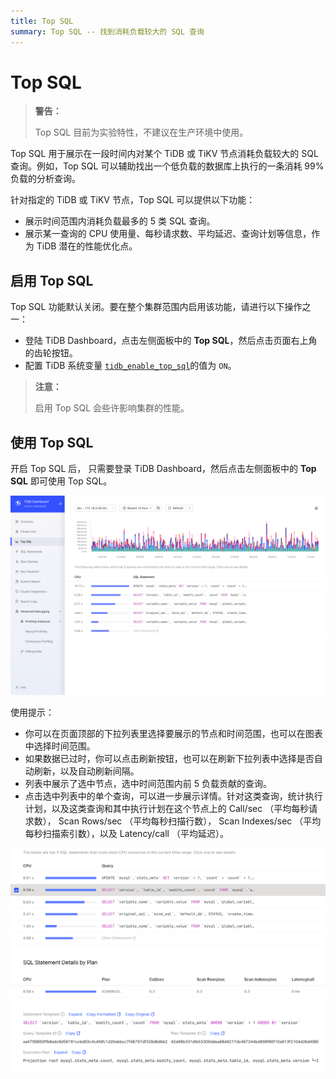 ```yaml
---
title: Top SQL
summary: Top SQL -- 找到消耗负载较大的 SQL 查询
---
```


# Top SQL

> **警告：**
>
> Top SQL 目前为实验特性，不建议在生产环境中使用。

Top SQL 用于展示在一段时间内对某个 TiDB 或 TiKV 节点消耗负载较大的 SQL 查询。例如，Top SQL 可以辅助找出一个低负载的数据库上执行的一条消耗 99% 负载的分析查询。

针对指定的 TiDB 或 TiKV 节点，Top SQL 可以提供以下功能：

* 展示时间范围内消耗负载最多的 5 类 SQL 查询。
* 展示某一查询的 CPU 使用量、每秒请求数、平均延迟、查询计划等信息，作为 TiDB 潜在的性能优化点。

## 启用 Top SQL

Top SQL 功能默认关闭。要在整个集群范围内启用该功能，请进行以下操作之一：

- 登陆 TiDB Dashboard，点击左侧面板中的 **Top SQL**，然后点击页面右上角的齿轮按钮。
- 配置 TiDB 系统变量 [`tidb_enable_top_sql`](/system-variables.md#tidb_enable_top_sql-从-v54-版本开始引入)的值为 `ON`。

> **注意：**
>
> 启用 Top SQL 会些许影响集群的性能。

## 使用 Top SQL

开启 Top SQL 后， 只需要登录 TiDB Dashboard，然后点击左侧面板中的 **Top SQL** 即可使用 Top SQL。

![Top SQL](/media/dashboard/top-sql-overview.png)

使用提示：

* 你可以在页面顶部的下拉列表里选择要展示的节点和时间范围，也可以在图表中选择时间范围。
* 如果数据已过时，你可以点击刷新按钮，也可以在刷新下拉列表中选择是否自动刷新，以及自动刷新间隔。
* 列表中展示了选中节点，选中时间范围内前 5 负载贡献的查询。
* 点击选中列表中的单个查询，可以进一步展示详情。针对这类查询，统计执行计划，以及这类查询和其中执行计划在这个节点上的 Call/sec （平均每秒请求数）， Scan Rows/sec （平均每秒扫描行数）， Scan Indexes/sec （平均每秒扫描索引数），以及 Latency/call （平均延迟）。

![Top SQL Details](/media/dashboard/top-sql-details.png)
